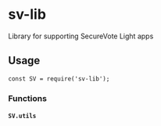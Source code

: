 # sv-lib

Library for supporting SecureVote Light apps

## Usage

`const SV = require('sv-lib');`

### Functions

#### `SV.utils`
